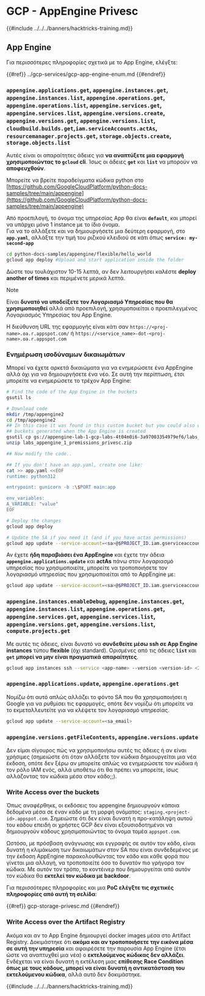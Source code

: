 # GCP - AppEngine Privesc

{{#include ../../../banners/hacktricks-training.md}}

## App Engine

Για περισσότερες πληροφορίες σχετικά με το App Engine, ελέγξτε:

{{#ref}}
../gcp-services/gcp-app-engine-enum.md
{{#endref}}

### `appengine.applications.get`, `appengine.instances.get`, `appengine.instances.list`, `appengine.operations.get`, `appengine.operations.list`, `appengine.services.get`, `appengine.services.list`, `appengine.versions.create`, `appengine.versions.get`, `appengine.versions.list`, `cloudbuild.builds.get`,`iam.serviceAccounts.actAs`, `resourcemanager.projects.get`, `storage.objects.create`, `storage.objects.list`

Αυτές είναι οι απαραίτητες άδειες για **να αναπτύξετε μια εφαρμογή χρησιμοποιώντας το `gcloud` cli**. Ίσως οι άδειες **`get`** και **`list`** να μπορούν να **αποφευχθούν**.

Μπορείτε να βρείτε παραδείγματα κώδικα python στο [https://github.com/GoogleCloudPlatform/python-docs-samples/tree/main/appengine](https://github.com/GoogleCloudPlatform/python-docs-samples/tree/main/appengine)

Από προεπιλογή, το όνομα της υπηρεσίας App θα είναι **`default`**, και μπορεί να υπάρχει μόνο 1 instance με το ίδιο όνομα.\
Για να το αλλάξετε και να δημιουργήσετε μια δεύτερη εφαρμογή, στο **`app.yaml`**, αλλάξτε την τιμή του ριζικού κλειδιού σε κάτι όπως **`service: my-second-app`**
```bash
cd python-docs-samples/appengine/flexible/hello_world
gcloud app deploy #Upload and start application inside the folder
```
Δώστε του τουλάχιστον 10-15 λεπτά, αν δεν λειτουργήσει καλέστε **deploy another of times** και περιμένετε μερικά λεπτά.

> [!NOTE]
> Είναι **δυνατό να υποδείξετε τον Λογαριασμό Υπηρεσίας που θα χρησιμοποιηθεί** αλλά από προεπιλογή, χρησιμοποιείται ο προεπιλεγμένος Λογαριασμός Υπηρεσίας του App Engine.

Η διεύθυνση URL της εφαρμογής είναι κάτι σαν `https://<proj-name>.oa.r.appspot.com/` ή `https://<service_name>-dot-<proj-name>.oa.r.appspot.com`

### Ενημέρωση ισοδύναμων δικαιωμάτων

Μπορεί να έχετε αρκετά δικαιώματα για να ενημερώσετε ένα AppEngine αλλά όχι για να δημιουργήσετε ένα νέο. Σε αυτή την περίπτωση, έτσι μπορείτε να ενημερώσετε το τρέχον App Engine:
```bash
# Find the code of the App Engine in the buckets
gsutil ls

# Download code
mkdir /tmp/appengine2
cd /tmp/appengine2
## In this case it was found in this custom bucket but you could also use the
## buckets generated when the App Engine is created
gsutil cp gs://appengine-lab-1-gcp-labs-4t04m0i6-3a97003354979ef6/labs_appengine_1_premissions_privesc.zip .
unzip labs_appengine_1_premissions_privesc.zip

## Now modify the code..

## If you don't have an app.yaml, create one like:
cat >> app.yaml <<EOF
runtime: python312

entrypoint: gunicorn -b :\$PORT main:app

env_variables:
A_VARIABLE: "value"
EOF

# Deploy the changes
gcloud app deploy

# Update the SA if you need it (and if you have actas permissions)
gcloud app update --service-account=<sa>@$PROJECT_ID.iam.gserviceaccount.com
```
Αν έχετε **ήδη παραβιάσει ένα AppEngine** και έχετε την άδεια **`appengine.applications.update`** και **actAs** πάνω στον λογαριασμό υπηρεσίας που χρησιμοποιείτε, μπορείτε να τροποποιήσετε τον λογαριασμό υπηρεσίας που χρησιμοποιείται από το AppEngine με:
```bash
gcloud app update --service-account=<sa>@$PROJECT_ID.iam.gserviceaccount.com
```
### `appengine.instances.enableDebug`, `appengine.instances.get`, `appengine.instances.list`, `appengine.operations.get`, `appengine.services.get`, `appengine.services.list`, `appengine.versions.get`, `appengine.versions.list`, `compute.projects.get`

Με αυτές τις άδειες, είναι δυνατό να **συνδεθείτε μέσω ssh σε App Engine instances** τύπου **flexible** (όχι standard). Ορισμένες από τις άδειες **`list`** και **`get`** **μπορεί να μην είναι πραγματικά απαραίτητες**.
```bash
gcloud app instances ssh --service <app-name> --version <version-id> <ID>
```
### `appengine.applications.update`, `appengine.operations.get`

Νομίζω ότι αυτό απλώς αλλάζει το φόντο SA που θα χρησιμοποιήσει η Google για να ρυθμίσει τις εφαρμογές, οπότε δεν νομίζω ότι μπορείτε να το εκμεταλλευτείτε για να κλέψετε τον λογαριασμό υπηρεσίας.
```bash
gcloud app update --service-account=<sa_email>
```
### `appengine.versions.getFileContents`, `appengine.versions.update`

Δεν είμαι σίγουρος πώς να χρησιμοποιήσω αυτές τις άδειες ή αν είναι χρήσιμες (σημειώστε ότι όταν αλλάξετε τον κώδικα δημιουργείται μια νέα έκδοση, οπότε δεν ξέρω αν μπορείτε απλώς να ενημερώσετε τον κώδικα ή τον ρόλο IAM ενός, αλλά υποθέτω ότι θα πρέπει να μπορείτε, ίσως αλλάζοντας τον κώδικα μέσα στον κάδο;;).

### Write Access over the buckets

Όπως αναφέρθηκε, οι εκδόσεις του appengine δημιουργούν κάποια δεδομένα μέσα σε έναν κάδο με τη μορφή ονόματος: `staging.<project-id>.appspot.com`. Σημειώστε ότι δεν είναι δυνατή η προ-κατάληψη αυτού του κάδου επειδή οι χρήστες GCP δεν είναι εξουσιοδοτημένοι να δημιουργούν κάδους χρησιμοποιώντας το όνομα τομέα `appspot.com`.

Ωστόσο, με πρόσβαση ανάγνωσης και εγγραφής σε αυτόν τον κάδο, είναι δυνατή η κλιμάκωση των δικαιωμάτων στον SA που είναι συνδεδεμένος με την έκδοση AppEngine παρακολουθώντας τον κάδο και κάθε φορά που γίνεται μια αλλαγή, να τροποποιείτε όσο το δυνατόν πιο γρήγορα τον κώδικα. Με αυτόν τον τρόπο, το κοντέινερ που δημιουργείται από αυτόν τον κώδικα θα **εκτελεί τον κώδικα με backdoor**.

Για περισσότερες πληροφορίες και μια **PoC ελέγξτε τις σχετικές πληροφορίες από αυτή τη σελίδα**:

{{#ref}}
gcp-storage-privesc.md
{{#endref}}

### Write Access over the Artifact Registry

Ακόμα και αν το App Engine δημιουργεί docker images μέσα στο Artifact Registry. Δοκιμάστηκε ότι **ακόμα και αν τροποποιήσετε την εικόνα μέσα σε αυτή την υπηρεσία** και αφαιρέσετε την παρουσία App Engine (έτσι ώστε να αναπτυχθεί μια νέα) ο **εκτελούμενος κώδικας δεν αλλάζει**.\
Ενδέχεται να είναι δυνατή η εκτέλεση μιας **επίθεσης Race Condition όπως με τους κάδους, μπορεί να είναι δυνατή η αντικατάσταση του εκτελούμενου κώδικα**, αλλά αυτό δεν δοκιμάστηκε.

{{#include ../../../banners/hacktricks-training.md}}
